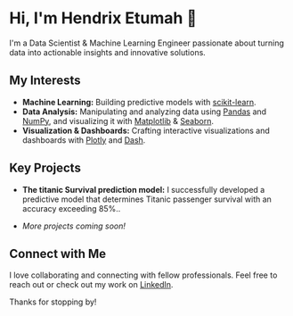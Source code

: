 # Hi, I'm Hendrix Etumah 👋

I'm a Data Scientist & Machine Learning Engineer passionate about turning data into actionable insights and innovative solutions.

## My Interests
- **Machine Learning:** Building predictive models with [scikit-learn](https://scikit-learn.org/).
- **Data Analysis:** Manipulating and analyzing data using [Pandas](https://pandas.pydata.org/) and [NumPy](https://numpy.org/), and visualizing it with [Matplotlib](https://matplotlib.org/) & [Seaborn](https://seaborn.pydata.org/).
- **Visualization & Dashboards:** Crafting interactive visualizations and dashboards with [Plotly](https://plotly.com/) and [Dash](https://dash.plotly.com/).

## Key Projects
- **The titanic Survival prediction model:** I successfully developed a predictive model that determines Titanic passenger survival with an accuracy exceeding 85%..

- *More projects coming soon!*

## Connect with Me
I love collaborating and connecting with fellow professionals. Feel free to reach out or check out my work on [LinkedIn](https://www.linkedin.com/in/hendrix-etumah).

Thanks for stopping by!

